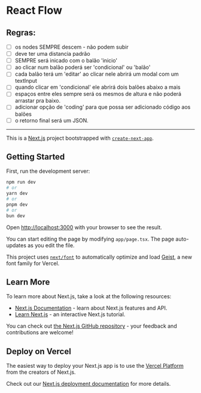 # React Flow

## Regras:

- [ ] os nodes SEMPRE descem - não podem subir
- [ ] deve ter uma distancia padrão
- [ ] SEMPRE será inicado com o balão 'inicio'
- [ ] ao clicar num balão poderá ser 'condicional' ou 'balão'
- [ ] cada balão terá um 'editar' ao clicar nele abrirá um modal com um textInput
- [ ] quando clicar em 'condicional' ele abrirá dois balões abaixo a mais
- [ ] espaços entre eles sempre será os mesmos de altura e não poderá arrastar pra baixo.
- [ ] adicionar opção de 'coding' para que possa ser adicionado código aos balões
- [ ] o retorno final será um JSON.

---------------------------------------------------------------------------



This is a [Next.js](https://nextjs.org) project bootstrapped with [`create-next-app`](https://nextjs.org/docs/app/api-reference/cli/create-next-app).

## Getting Started

First, run the development server:

```bash
npm run dev
# or
yarn dev
# or
pnpm dev
# or
bun dev
```

Open [http://localhost:3000](http://localhost:3000) with your browser to see the result.

You can start editing the page by modifying `app/page.tsx`. The page auto-updates as you edit the file.

This project uses [`next/font`](https://nextjs.org/docs/app/building-your-application/optimizing/fonts) to automatically optimize and load [Geist](https://vercel.com/font), a new font family for Vercel.

## Learn More

To learn more about Next.js, take a look at the following resources:

- [Next.js Documentation](https://nextjs.org/docs) - learn about Next.js features and API.
- [Learn Next.js](https://nextjs.org/learn) - an interactive Next.js tutorial.

You can check out [the Next.js GitHub repository](https://github.com/vercel/next.js) - your feedback and contributions are welcome!

## Deploy on Vercel

The easiest way to deploy your Next.js app is to use the [Vercel Platform](https://vercel.com/new?utm_medium=default-template&filter=next.js&utm_source=create-next-app&utm_campaign=create-next-app-readme) from the creators of Next.js.

Check out our [Next.js deployment documentation](https://nextjs.org/docs/app/building-your-application/deploying) for more details.
